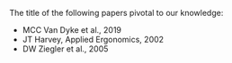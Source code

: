 The title of the following papers pivotal to our knowledge:
* MCC Van Dyke et al., 2019
* JT Harvey, Applied Ergonomics, 2002
* DW Ziegler et al., 2005
